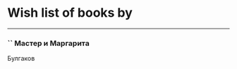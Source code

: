 # Wish list of books by [](https://plus.google.com/u/0/117968006138114353304/)
---

### `` Мастер и Маргарита
Булгаков

